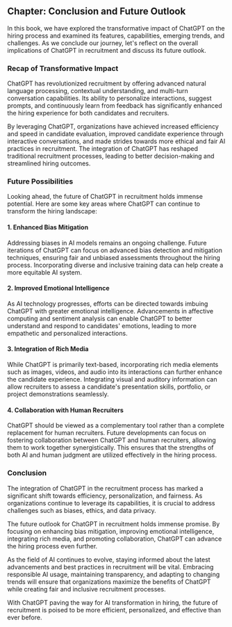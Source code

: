 Chapter: Conclusion and Future Outlook
--------------------------------------

In this book, we have explored the transformative impact of ChatGPT on the hiring process and examined its features, capabilities, emerging trends, and challenges. As we conclude our journey, let's reflect on the overall implications of ChatGPT in recruitment and discuss its future outlook.

### Recap of Transformative Impact

ChatGPT has revolutionized recruitment by offering advanced natural language processing, contextual understanding, and multi-turn conversation capabilities. Its ability to personalize interactions, suggest prompts, and continuously learn from feedback has significantly enhanced the hiring experience for both candidates and recruiters.

By leveraging ChatGPT, organizations have achieved increased efficiency and speed in candidate evaluation, improved candidate experience through interactive conversations, and made strides towards more ethical and fair AI practices in recruitment. The integration of ChatGPT has reshaped traditional recruitment processes, leading to better decision-making and streamlined hiring outcomes.

### Future Possibilities

Looking ahead, the future of ChatGPT in recruitment holds immense potential. Here are some key areas where ChatGPT can continue to transform the hiring landscape:

#### 1. Enhanced Bias Mitigation

Addressing biases in AI models remains an ongoing challenge. Future iterations of ChatGPT can focus on advanced bias detection and mitigation techniques, ensuring fair and unbiased assessments throughout the hiring process. Incorporating diverse and inclusive training data can help create a more equitable AI system.

#### 2. Improved Emotional Intelligence

As AI technology progresses, efforts can be directed towards imbuing ChatGPT with greater emotional intelligence. Advancements in affective computing and sentiment analysis can enable ChatGPT to better understand and respond to candidates' emotions, leading to more empathetic and personalized interactions.

#### 3. Integration of Rich Media

While ChatGPT is primarily text-based, incorporating rich media elements such as images, videos, and audio into its interactions can further enhance the candidate experience. Integrating visual and auditory information can allow recruiters to assess a candidate's presentation skills, portfolio, or project demonstrations seamlessly.

#### 4. Collaboration with Human Recruiters

ChatGPT should be viewed as a complementary tool rather than a complete replacement for human recruiters. Future developments can focus on fostering collaboration between ChatGPT and human recruiters, allowing them to work together synergistically. This ensures that the strengths of both AI and human judgment are utilized effectively in the hiring process.

### Conclusion

The integration of ChatGPT in the recruitment process has marked a significant shift towards efficiency, personalization, and fairness. As organizations continue to leverage its capabilities, it is crucial to address challenges such as biases, ethics, and data privacy.

The future outlook for ChatGPT in recruitment holds immense promise. By focusing on enhancing bias mitigation, improving emotional intelligence, integrating rich media, and promoting collaboration, ChatGPT can advance the hiring process even further.

As the field of AI continues to evolve, staying informed about the latest advancements and best practices in recruitment will be vital. Embracing responsible AI usage, maintaining transparency, and adapting to changing trends will ensure that organizations maximize the benefits of ChatGPT while creating fair and inclusive recruitment processes.

With ChatGPT paving the way for AI transformation in hiring, the future of recruitment is poised to be more efficient, personalized, and effective than ever before.
